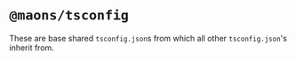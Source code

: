 # `@maons/tsconfig`

These are base shared `tsconfig.json`s from which all other `tsconfig.json`'s inherit from.
